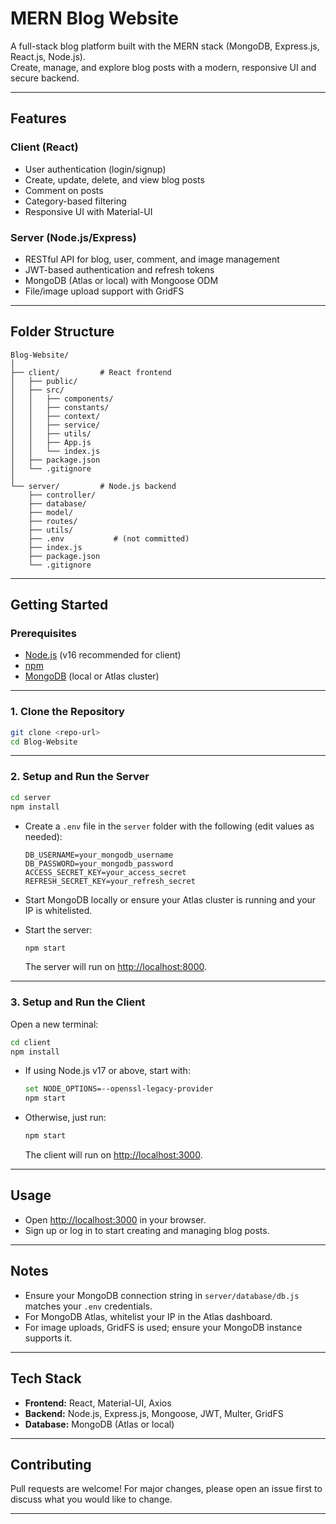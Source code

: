# MERN Blog Website

A full-stack blog platform built with the MERN stack (MongoDB, Express.js, React.js, Node.js).  
Create, manage, and explore blog posts with a modern, responsive UI and secure backend.

---

## Features

### Client (React)
- User authentication (login/signup)
- Create, update, delete, and view blog posts
- Comment on posts
- Category-based filtering
- Responsive UI with Material-UI

### Server (Node.js/Express)
- RESTful API for blog, user, comment, and image management
- JWT-based authentication and refresh tokens
- MongoDB (Atlas or local) with Mongoose ODM
- File/image upload support with GridFS

---

## Folder Structure

```
Blog-Website/
│
├── client/         # React frontend
│   ├── public/
│   ├── src/
│   │   ├── components/
│   │   ├── constants/
│   │   ├── context/
│   │   ├── service/
│   │   ├── utils/
│   │   ├── App.js
│   │   └── index.js
│   ├── package.json
│   └── .gitignore
│
└── server/         # Node.js backend
    ├── controller/
    ├── database/
    ├── model/
    ├── routes/
    ├── utils/
    ├── .env           # (not committed)
    ├── index.js
    ├── package.json
    └── .gitignore
```

---

## Getting Started

### Prerequisites

- [Node.js](https://nodejs.org/) (v16 recommended for client)
- [npm](https://www.npmjs.com/)
- [MongoDB](https://www.mongodb.com/) (local or Atlas cluster)

---

### 1. Clone the Repository

```sh
git clone <repo-url>
cd Blog-Website
```

---

### 2. Setup and Run the Server

```sh
cd server
npm install
```

- Create a `.env` file in the `server` folder with the following (edit values as needed):

  ```
  DB_USERNAME=your_mongodb_username
  DB_PASSWORD=your_mongodb_password
  ACCESS_SECRET_KEY=your_access_secret
  REFRESH_SECRET_KEY=your_refresh_secret
  ```

- Start MongoDB locally or ensure your Atlas cluster is running and your IP is whitelisted.

- Start the server:

  ```sh
  npm start
  ```

  The server will run on [http://localhost:8000](http://localhost:8000).

---

### 3. Setup and Run the Client

Open a new terminal:

```sh
cd client
npm install
```

- If using Node.js v17 or above, start with:

  ```sh
  set NODE_OPTIONS=--openssl-legacy-provider
  npm start
  ```

- Otherwise, just run:

  ```sh
  npm start
  ```

  The client will run on [http://localhost:3000](http://localhost:3000).

---

## Usage

- Open [http://localhost:3000](http://localhost:3000) in your browser.
- Sign up or log in to start creating and managing blog posts.

---

## Notes

- Ensure your MongoDB connection string in `server/database/db.js` matches your `.env` credentials.
- For MongoDB Atlas, whitelist your IP in the Atlas dashboard.
- For image uploads, GridFS is used; ensure your MongoDB instance supports it.

---

## Tech Stack

- **Frontend:** React, Material-UI, Axios
- **Backend:** Node.js, Express.js, Mongoose, JWT, Multer, GridFS
- **Database:** MongoDB (Atlas or local)

---

## Contributing

Pull requests are welcome! For major changes, please open an issue first to discuss what you would like to change.

---

